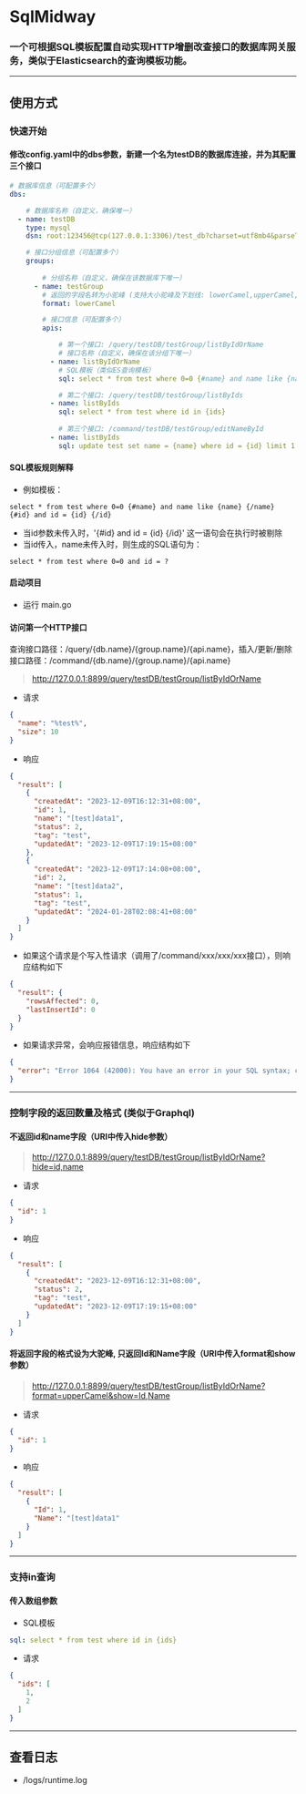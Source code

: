 # SqlMidway

### 一个可根据SQL模板配置自动实现HTTP增删改查接口的数据库网关服务，类似于Elasticsearch的查询模板功能。

***

## 使用方式

### 快速开始

#### 修改config.yaml中的dbs参数，新建一个名为testDB的数据库连接，并为其配置三个接口

```yaml
# 数据库信息（可配置多个）
dbs:

    # 数据库名称（自定义，确保唯一）
  - name: testDB
    type: mysql
    dsn: root:123456@tcp(127.0.0.1:3306)/test_db?charset=utf8mb4&parseTime=True&loc=Local

    # 接口分组信息（可配置多个）
    groups:
      
        # 分组名称（自定义，确保在该数据库下唯一）
      - name: testGroup
        # 返回的字段名转为小驼峰 (支持大小驼峰及下划线: lowerCamel,upperCamel,underscore)
        format: lowerCamel

        # 接口信息（可配置多个）
        apis:

            # 第一个接口: /query/testDB/testGroup/listByIdOrName
            # 接口名称（自定义，确保在该分组下唯一）
          - name: listByIdOrName
            # SQL模板（类似ES查询模板）
            sql: select * from test where 0=0 {#name} and name like {name} {/name} {#id} and id = {id} {/id} {#size} limit {size} {/size}

            # 第二个接口: /query/testDB/testGroup/listByIds
          - name: listByIds
            sql: select * from test where id in {ids}
            
            # 第三个接口: /command/testDB/testGroup/editNameById
          - name: listByIds
            sql: update test set name = {name} where id = {id} limit 1
```

#### SQL模板规则解释

* 例如模板：
```
select * from test where 0=0 {#name} and name like {name} {/name} {#id} and id = {id} {/id}
```
* 当id参数未传入时，'{#id} and id = {id} {/id}' 这一语句会在执行时被剔除
* 当id传入，name未传入时，则生成的SQL语句为：
```
select * from test where 0=0 and id = ?
```

#### 启动项目

* 运行 main.go

#### 访问第一个HTTP接口

查询接口路径：/query/{db.name}/{group.name}/{api.name}，插入/更新/删除接口路径：/command/{db.name}/{group.name}/{api.name}

> http://127.0.0.1:8899/query/testDB/testGroup/listByIdOrName

* 请求

```json
{
  "name": "%test%",
  "size": 10
}
```

* 响应

```json
{
  "result": [
    {
      "createdAt": "2023-12-09T16:12:31+08:00",
      "id": 1,
      "name": "[test]data1",
      "status": 2,
      "tag": "test",
      "updatedAt": "2023-12-09T17:19:15+08:00"
    },
    {
      "createdAt": "2023-12-09T17:14:08+08:00",
      "id": 2,
      "name": "[test]data2",
      "status": 1,
      "tag": "test",
      "updatedAt": "2024-01-28T02:08:41+08:00"
    }
  ]
}
```

* 如果这个请求是个写入性请求（调用了/command/xxx/xxx/xxx接口），则响应结构如下

```json
{
  "result": {
    "rowsAffected": 0,
    "lastInsertId": 0
  }
}
```

* 如果请求异常，会响应报错信息，响应结构如下

```json
{
  "error": "Error 1064 (42000): You have an error in your SQL syntax; check the manual that corresponds to your MySQL server version for the right syntax to use near '{ids}' at line 1"
}
```

***

### 控制字段的返回数量及格式 (类似于Graphql)

#### 不返回id和name字段（URI中传入hide参数）

> http://127.0.0.1:8899/query/testDB/testGroup/listByIdOrName?hide=id,name

* 请求

```json
{
  "id": 1
}
```

* 响应

```json
{
  "result": [
    {
      "createdAt": "2023-12-09T16:12:31+08:00",
      "status": 2,
      "tag": "test",
      "updatedAt": "2023-12-09T17:19:15+08:00"
    }
  ]
}
```

#### 将返回字段的格式设为大驼峰, 只返回Id和Name字段（URI中传入format和show参数）

> http://127.0.0.1:8899/query/testDB/testGroup/listByIdOrName?format=upperCamel&show=Id,Name

* 请求

```json
{
  "id": 1
}
```

* 响应

```json
{
  "result": [
    {
      "Id": 1,
      "Name": "[test]data1"
    }
  ]
}
```

***

### 支持in查询

#### 传入数组参数

* SQL模板

```yaml
sql: select * from test where id in {ids}
```

* 请求

```json
{
  "ids": [
    1,
    2
  ]
}
```

***

## 查看日志

* /logs/runtime.log